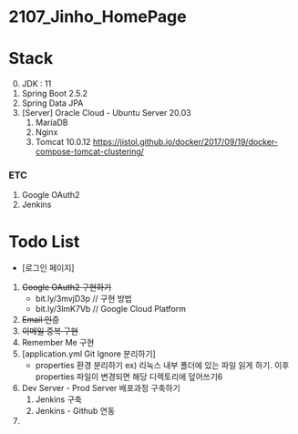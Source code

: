 # 2107_Jinho_HomePage

# Stack
0. JDK : 11
1. Spring Boot 2.5.2
2. Spring Data JPA
3. [Server] Oracle Cloud - Ubuntu Server 20.03
   1. MariaDB
   2. Nginx
   3. Tomcat 10.0.12
      https://jistol.github.io/docker/2017/09/19/docker-compose-tomcat-clustering/
### ETC
1. Google OAuth2
2. Jenkins

# Todo List
* [로그인 페이지]
1. ~~Google OAuth2 구현하기~~
   * bit.ly/3mvjD3p // 구현 방법
   * bit.ly/3lmK7Vb // Google Cloud Platform
2. ~~Email 인증~~
3. ~~이메일 중복 구현~~
4. Remember Me 구현
5. [application.yml Git Ignore 분리하기]
   * properties 환경 분리하기 ex) 리눅스 내부 폴더에 있는 파일 읽게 하기.
     이후 properties 파일이 변경되면 해당 디렉토리에 덮어쓰기6
6. Dev Server - Prod Server 배포과정 구축하기
   1. Jenkins 구축
   2. Jenkins - Github 연동
7. 